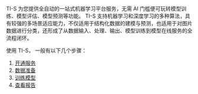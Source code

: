 TI-S 为您提供全自动的一站式机器学习平台服务，无需 AI 门槛便可玩转模型训练、模型评估、模型预测等功能。
TI-S 支持机器学习和深度学习的多种算法，具有较强的多场景适应能力，不仅适用于结构化数据的建模与预测，也适用于对图片数据进行分类，还形成了从数据输入、处理、输出、模型训练到模型在线服务的全流程闭环。

使用 TI-S， 一般有以下几个步骤：
1. [开通服务](https://cloud.tencent.com/document/product/851/30477)
2. [数据准备](https://cloud.tencent.com/document/product/851/30476)
3. [训练模型](https://cloud.tencent.com/document/product/851/30484)
4. [查看报告](https://cloud.tencent.com/document/product/851/30483)

   

